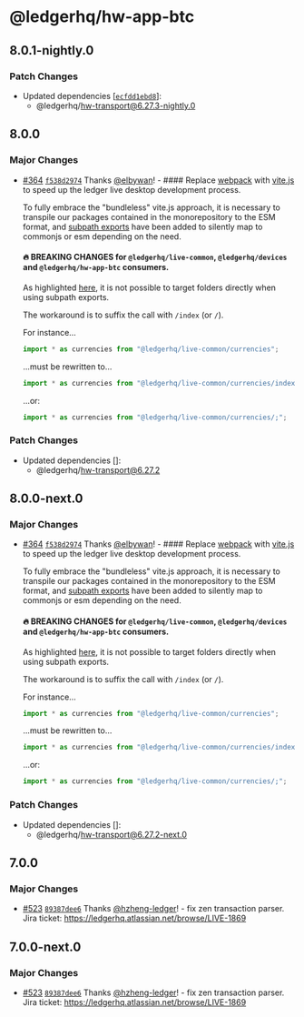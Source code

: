 # @ledgerhq/hw-app-btc

## 8.0.1-nightly.0

### Patch Changes

- Updated dependencies [[`ecfdd1ebd8`](https://github.com/LedgerHQ/ledger-live/commit/ecfdd1ebd8cc7c4b5bc6315316ce662bb6241311)]:
  - @ledgerhq/hw-transport@6.27.3-nightly.0

## 8.0.0

### Major Changes

- [#364](https://github.com/LedgerHQ/ledger-live/pull/364) [`f538d2974`](https://github.com/LedgerHQ/ledger-live/commit/f538d29745669b2aada6ac34f37cd404c23cf1b8) Thanks [@elbywan](https://github.com/elbywan)! - #### Replace [webpack](https://webpack.js.org/) with [vite.js](https://vitejs.dev/) to speed up the ledger live desktop development process.

  To fully embrace the "bundleless" vite.js approach, it is necessary to transpile our packages contained in the monorepository to the ESM format, and [subpath exports](https://nodejs.org/api/packages.html#subpath-exports) have been added to silently map to commonjs or esm depending on the need.

  #### 🔥 BREAKING CHANGES for `@ledgerhq/live-common`, `@ledgerhq/devices` and `@ledgerhq/hw-app-btc` consumers.

  As highlighted [here](https://github.com/nodejs/node#39994), it is not possible to target folders directly when using subpath exports.

  The workaround is to suffix the call with `/index` (or `/`).

  For instance…

  ```ts
  import * as currencies from "@ledgerhq/live-common/currencies";
  ```

  …must be rewritten to…

  ```ts
  import * as currencies from "@ledgerhq/live-common/currencies/index;";
  ```

  …or:

  ```ts
  import * as currencies from "@ledgerhq/live-common/currencies/;";
  ```

### Patch Changes

- Updated dependencies []:
  - @ledgerhq/hw-transport@6.27.2

## 8.0.0-next.0

### Major Changes

- [#364](https://github.com/LedgerHQ/ledger-live/pull/364) [`f538d2974`](https://github.com/LedgerHQ/ledger-live/commit/f538d29745669b2aada6ac34f37cd404c23cf1b8) Thanks [@elbywan](https://github.com/elbywan)! - #### Replace [webpack](https://webpack.js.org/) with [vite.js](https://vitejs.dev/) to speed up the ledger live desktop development process.

  To fully embrace the "bundleless" vite.js approach, it is necessary to transpile our packages contained in the monorepository to the ESM format, and [subpath exports](https://nodejs.org/api/packages.html#subpath-exports) have been added to silently map to commonjs or esm depending on the need.

  #### 🔥 BREAKING CHANGES for `@ledgerhq/live-common`, `@ledgerhq/devices` and `@ledgerhq/hw-app-btc` consumers.

  As highlighted [here](https://github.com/nodejs/node#39994), it is not possible to target folders directly when using subpath exports.

  The workaround is to suffix the call with `/index` (or `/`).

  For instance…

  ```ts
  import * as currencies from "@ledgerhq/live-common/currencies";
  ```

  …must be rewritten to…

  ```ts
  import * as currencies from "@ledgerhq/live-common/currencies/index;";
  ```

  …or:

  ```ts
  import * as currencies from "@ledgerhq/live-common/currencies/;";
  ```

### Patch Changes

- Updated dependencies []:
  - @ledgerhq/hw-transport@6.27.2-next.0

## 7.0.0

### Major Changes

- [#523](https://github.com/LedgerHQ/ledger-live/pull/523) [`89387dee6`](https://github.com/LedgerHQ/ledger-live/commit/89387dee6dfc2a63fa29665ab5524f3950d3ce0e) Thanks [@hzheng-ledger](https://github.com/hzheng-ledger)! - fix zen transaction parser. Jira ticket: https://ledgerhq.atlassian.net/browse/LIVE-1869

## 7.0.0-next.0

### Major Changes

- [#523](https://github.com/LedgerHQ/ledger-live/pull/523) [`89387dee6`](https://github.com/LedgerHQ/ledger-live/commit/89387dee6dfc2a63fa29665ab5524f3950d3ce0e) Thanks [@hzheng-ledger](https://github.com/hzheng-ledger)! - fix zen transaction parser. Jira ticket: https://ledgerhq.atlassian.net/browse/LIVE-1869
